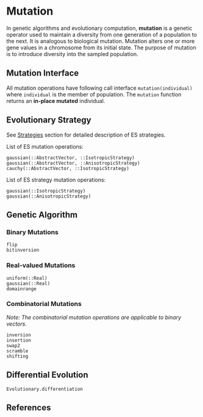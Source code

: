 # Mutation

In genetic algorithms and evolutionary computation, **mutation** is a genetic operator used to maintain a diversity from one generation of a population to the next. It is analogous to biological mutation. Mutation alters one or more gene values in a chromosome from its initial state.
The purpose of mutation is to introduce diversity into the sampled population.

## Mutation Interface

All mutation operations have following call interface `mutation(individual)` where `individual` is the member of population. The `mutation` function returns an **in-place mutated** individual.

## Evolutionary Strategy

See [Strategies](@ref) section for detailed description of ES strategies.

List of ES mutation operations:

```@docs
gaussian(::AbstractVector, ::IsotropicStrategy)
gaussian(::AbstractVector, ::AnisotropicStrategy)
cauchy(::AbstractVector, ::IsotropicStrategy)
```

List of ES strategy mutation operations:

```@docs
gaussian(::IsotropicStrategy)
gaussian(::AnisotropicStrategy)
```


## Genetic Algorithm

### Binary Mutations

```@docs
flip
bitinversion
```

### Real-valued Mutations


```@docs
uniform(::Real)
gaussian(::Real)
domainrange
```

### Combinatorial Mutations

*Note: The combinatorial mutation operations are applicable to binary vectors.*

```@docs
inversion
insertion
swap2
scramble
shifting
```

## Differential Evolution

```@docs
Evolutionary.differentiation
```

## References

[^1]: Mühlenbein, H. and Schlierkamp-Voosen, D.: Predictive Models for the Breeder Genetic Algorithm: I. Continuous Parameter Optimization. Evolutionary Computation, 1 (1), pp. 25-49, 1993.

[^2]: Yao, Xin, and Yong Liu. "Fast evolution strategies." In International Conference on Evolutionary Programming, pp. 149-161. Springer, Berlin, Heidelberg, 1997.
